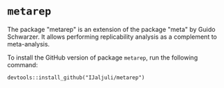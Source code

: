 # `metarep`
The package "metarep" is an extension of the package "meta" by Guido Schwarzer. It allows performing replicability analysis as a complement to meta-analysis. 

To install the GitHub version of package `metarep`, run the following command: 

`devtools::install_github("IJaljuli/metarep")`
